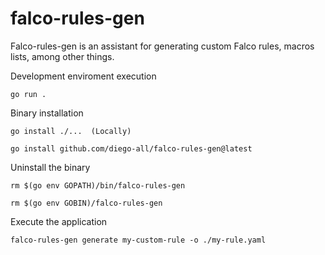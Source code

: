 # falco-rules-gen


Falco-rules-gen is an assistant for generating custom Falco rules, macros lists, among other things.


Development enviroment execution

    go run .


Binary installation

    go install ./...  (Locally)

    go install github.com/diego-all/falco-rules-gen@latest


Uninstall the binary

    rm $(go env GOPATH)/bin/falco-rules-gen

    rm $(go env GOBIN)/falco-rules-gen


Execute the application

    falco-rules-gen generate my-custom-rule -o ./my-rule.yaml
